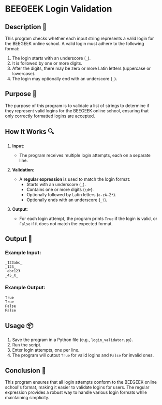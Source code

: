 # BEEGEEK Login Validation

## Description 📝

This program checks whether each input string represents a valid login for the BEEGEEK online school. A valid login must adhere to the following format:

1. The login starts with an underscore (`_`).
2. It is followed by one or more digits.
3. After the digits, there may be zero or more Latin letters (uppercase or lowercase).
4. The login may optionally end with an underscore (`_`).

## Purpose 🎯

The purpose of this program is to validate a list of strings to determine if they represent valid logins for the BEEGEEK online school, ensuring that only correctly formatted logins are accepted.

## How It Works 🔍

1. **Input**:

    - The program receives multiple login attempts, each on a separate line.

2. **Validation**:

    - A **regular expression** is used to match the login format:
        - Starts with an underscore (`_`).
        - Contains one or more digits (`\d+`).
        - Optionally followed by Latin letters (`a-zA-Z*`).
        - Optionally ends with an underscore (`_?`).

3. **Output**:
    - For each login attempt, the program prints `True` if the login is valid, or `False` if it does not match the expected format.

## Output 📜

### Example Input:

```text
_123abc_
_123_
_abc123
_45_X_
```

### Example Output:

```text
True
True
False
False
```

## Usage 📦

1. Save the program in a Python file (e.g., `login_validator.py`).
2. Run the script.
3. Enter login attempts, one per line.
4. The program will output `True` for valid logins and `False` for invalid ones.

## Conclusion 🚀

This program ensures that all login attempts conform to the BEEGEEK online school's format, making it easier to validate logins for users.
The regular expression provides a robust way to handle various login formats while maintaining simplicity.
